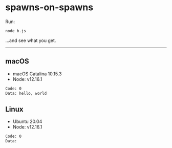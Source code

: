 # spawns-on-spawns

Run:
```shell
node b.js
```

&hellip;and see what you get.

---

## macOS
- macOS Catalina 10.15.3
- Node: v12.16.1
```txt
Code: 0
Data: hello, world
```

## Linux
- Ubuntu 20.04
- Node: v12.16.1
```txt
Code: 0
Data: 
```
